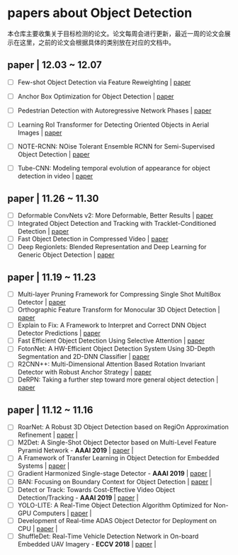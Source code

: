 # papers about Object Detection

本仓库主要收集关于目标检测的论文。论文每周会进行更新，最近一周的论文会展示在这里，之前的论文会根据具体的类别放在对应的文档中。

## paper | 12.03 ~ 12.07

- [ ] Few-shot Object Detection via Feature Reweighting | [paper](https://arxiv.org/pdf/1812.01866.pdf)
- [ ] Anchor Box Optimization for Object Detection | [paper](https://arxiv.org/pdf/1812.00469.pdf)
- [ ] Pedestrian Detection with Autoregressive Network Phases | [paper](https://arxiv.org/pdf/1812.00440.pdf)
- [ ] Learning RoI Transformer for Detecting Oriented Objects in Aerial Images | [paper](https://arxiv.org/pdf/1812.00155.pdf)
- [ ] NOTE-RCNN: NOise Tolerant Ensemble RCNN for Semi-Supervised Object Detection | [paper](https://arxiv.org/pdf/1812.00124.pdf)
- [ ] Tube-CNN: Modeling temporal evolution of appearance for object detection in video | [paper](https://arxiv.org/pdf/1812.02619.pdf)


## paper | 11.26 ~ 11.30

- [ ] Deformable ConvNets v2: More Deformable, Better Results | [paper](https://arxiv.org/pdf/1811.11168.pdf)
- [ ] Integrated Object Detection and Tracking with Tracklet-Conditioned Detection | [paper](https://arxiv.org/pdf/1811.11167.pdf)
- [ ] Fast Object Detection in Compressed Video | [paper](https://arxiv.org/pdf/1811.11057.pdf)
- [ ] Deep Regionlets: Blended Representation and Deep Learning for Generic Object Detection | [paper](https://arxiv.org/pdf/1811.11318.pdf)

## paper | 11.19 ~ 11.23

- [ ] Multi-layer Pruning Framework for Compressing Single Shot MultiBox Detector | [paper](https://arxiv.org/pdf/1811.08342.pdf)
- [ ] Orthographic Feature Transform for Monocular 3D Object Detection | [paper](https://arxiv.org/pdf/1811.08188.pdf)
- [ ] Explain to Fix: A Framework to Interpret and Correct DNN Object Detector Predictions | [paper](https://arxiv.org/pdf/1811.08011.pdf)
- [ ] Fast Efficient Object Detection Using Selective Attention | [paper](https://arxiv.org/pdf/1811.07502.pdf)
- [ ] FotonNet: A HW-Efficient Object Detection System Using 3D-Depth Segmentation and 2D-DNN Classifier | [paper](https://arxiv.org/pdf/1811.07493.pdf)
- [ ] R2CNN++: Multi-Dimensional Attention Based Rotation Invariant Detector with Robust Anchor Strategy | [paper](https://arxiv.org/pdf/1811.07126.pdf)
- [ ] DeRPN: Taking a further step toward more general object detection | [paper](https://arxiv.org/pdf/1811.06700.pdf)

## paper | 11.12 ~ 11.16

- [ ] RoarNet: A Robust 3D Object Detection based on RegiOn Approximation Refinement | [paper](https://arxiv.org/abs/1811.03818) |
- [ ] M2Det: A Single-Shot Object Detector based on Multi-Level Feature Pyramid Network - **AAAI 2019** | [paper](https://arxiv.org/abs/1811.04533) |
- [ ] A Framework of Transfer Learning in Object Detection for Embedded Systems | [paper](https://arxiv.org/abs/1811.04863) |
- [ ] Gradient Harmonized Single-stage Detector - **AAAI 2019** | [paper](https://arxiv.org/abs/1811.05181) |
- [ ] BAN: Focusing on Boundary Context for Object Detection | [paper](https://arxiv.org/abs/1811.05243) |
- [ ] Detect or Track: Towards Cost-Effective Video Object Detection/Tracking - **AAAI 2019** | [paper](https://arxiv.org/abs/1811.05340) |
- [ ] YOLO-LITE: A Real-Time Object Detection Algorithm Optimized for Non-GPU Computers | [paper](https://arxiv.org/abs/1811.05588) |
- [ ] Development of Real-time ADAS Object Detector for Deployment on CPU | [paper](https://arxiv.org/abs/1811.05894) |
- [ ] ShuffleDet: Real-Time Vehicle Detection Network in On-board Embedded UAV Imagery - **ECCV 2018** | [paper](https://arxiv.org/abs/1811.06318) |
